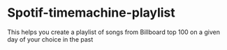 # Spotif-timemachine-playlist
This helps you create a playlist of songs from Billboard top 100 on a given day of your choice in the past
